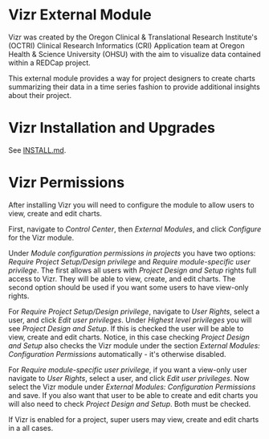 # Vizr External Module

Vizr was created by the Oregon Clinical & Translational Research Institute's (OCTRI)
Clinical Research Informatics (CRI) Application team at Oregon Health & Science University
(OHSU) with the aim to visualize data contained within a REDCap project.

This external module provides a way for project designers to create charts summarizing their data
in a time series fashion to provide additional insights about their project.

# Vizr Installation and Upgrades

See [INSTALL.md](INSTALL.md).

# Vizr Permissions

After installing Vizr you will need to configure the module to allow users to view, create and edit charts.

First, navigate to *Control Center*, then *External Modules*, and click *Configure* for the Vizr module.

Under *Module configuration permissions in projects* you have two options: *Require Project Setup/Design privilege* and *Require module-specific user privilege*. The first allows all users with *Project Design and Setup* rights full access to Vizr. They will be able to view, create, and edit charts. The second option should be used if you want some users to have view-only rights.

For *Require Project Setup/Design privilege*, navigate to *User Rights*, select a user, and click *Edit user privileges*. Under *Highest level privileges* you will see *Project Design and Setup*. If this is checked the user will be able to view, create and edit charts. Notice, in this case checking *Project Design and Setup* also checks the Vizr module under the section *External Modules: Configuration Permissions* automatically - it's otherwise disabled.

For *Require module-specific user privilege*, if you want a view-only user navigate to *User Rights*, select a user, and click *Edit user privileges*. Now select the Vizr module under *External Modules: Configuration Permissions* and save. If you also want that user to be able to create and edit charts you will also need to check *Project Design and Setup*. Both must be checked.

If Vizr is enabled for a project, super users may view, create and edit charts in a all cases.
